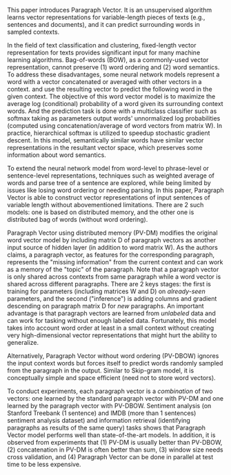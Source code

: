 This paper introduces Paragraph Vector. It is an unsupervised algorithm learns vector representations for variable-length pieces of texts (e.g., sentences and documents), and it can predict surrounding words in sampled contexts.

In the field of text classification and clustering, fixed-length vector representation for texts provides significant input for many machine learning algorithms. Bag-of-words (BOW), as a commonly-used vector representation, cannot preserve (1) word ordering and (2) word semantics. To address these disadvantages, some neural network models represent a word with a vector concatenated or averaged with other vectors in a context. and use the resulting vector to predict the following word in the given context. The objective of this word vector model is to maximize the average log (conditional) probability of a word given its surrounding context words. And the prediction task is done with a multiclass classifier such as softmax taking as parameters output words&#39; unnormalized log probabilities (computed using concatenation/average of word vectors from matrix W). In practice, hierarchical softmax is utilized to speedup stochastic gradient descent. In this model, semantically similar words have similar vector representations in the resultant vector space, which preserves some information about word semantics.

To extend the neural network model from word-level to phrase-level or sentence-level representations, techniques such as weighted average of words and parse tree of a sentence are explored, while being limited by issues like losing word ordering or needing parsing. In this paper, Paragraph Vector is able to construct vector representations of input sentences of variable length without abovementioned limitations. There are 2 such models: one is based on distributed memory, and the other one is distributed bag of words (without word ordering).

Paragraph Vector using distributed memory (PV-DM) modifies the original word vector model by including matrix D of paragraph vectors as another input source of hidden layer (in addition to word matrix W). As the authors claims, a paragraph vector, as features for the corresponding paragraph, represents the &quot;missing information&quot; from the current context and can work as a memory of the &quot;topic&quot; of the paragraph. Note that a paragraph vector is only shared across contexts from same paragraph while a word vector is shared across different paragraphs. There are 2 keys stages: the first is training for parameters (including matrices W and D) on _already-seen_ parameters, and the second (&quot;inference&quot;) is adding columns and gradient descending on paragraph matrix D for _new_ paragraphs. An important advantage is that paragraph vectors are learned from _unlabeled_ data and can work for tasking without enough labeled data. Fortunately, this model takes into account word order at least in a small context without creating very high-dimensional vector representations that might hurt the ability to generalize.

Alternatively, Paragraph Vector without word ordering (PV-DBOW) ignores the input context words but forces itself to predict words randomly sampled from the paragraph in the output. Similar to Skip-gram model, it is conceptually simple and space efficient (need not to store word vectors).

To conduct experiments, each paragraph vector is a _combination_ of two vectors: one learned by the standard paragraph vector with PV-DM and one learned by the paragraph vector with PV-DBOW. Sentiment analysis (on Stanford Treebank (1 sentence) and IMDB (more than 1 sentences) sentiment analysis dataset) and information retrieval (identifying paragraphs as results of the same query) tasks shows that Paragraph Vector model performs well than state-of-the-art models. In addition, it is observed from experiments that (1) PV-DM is usually better than PV-DBOW, (2) concatenation in PV-DM is often better than sum, (3) window size needs cross validation, and (4) Paragraph Vector can be done in parallel at test time to be less expensive.